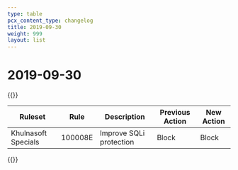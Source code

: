 ```yaml
---
type: table
pcx_content_type: changelog
title: 2019-09-30
weight: 999
layout: list
---
```


# 2019-09-30

{{<table-wrap>}}
<table style="width: 100%">
  <thead>
    <tr>
      <th>Ruleset</th>
      <th>Rule</th>
      <th>Description</th>
      <th>Previous Action</th>
      <th>New Action</th>
    </tr>
  </thead>
  <tbody>
    <tr>
      <td>Khulnasoft Specials</td>
      <td>100008E</td>
      <td>Improve SQLi protection</td>
      <td>Block</td>
      <td>Block</td>
    </tr>
  </tbody>
</table>
{{</table-wrap>}}
